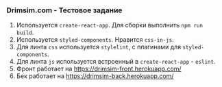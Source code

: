 ### Drimsim.com - Тестовое задание

1. Используется `create-react-app`. Для сборки выполнить `npm run build`.
2. Используется `styled-components`. Нравится `css-in-js`.
3. Для линта `css` используется `stylelint`, с плагинами для `styled-components`.
4. Для линта `js` используется встроенный в `create-react-app` - `eslint`.
5. Фронт работает на https://drimsim-front.herokuapp.com/
6. Бек работает на https://drimsim-back.herokuapp.com/
